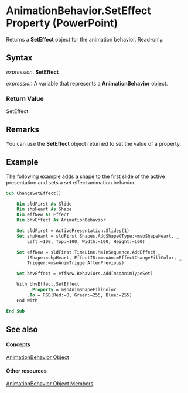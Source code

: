 
# AnimationBehavior.SetEffect Property (PowerPoint)

Returns a  **SetEffect** object for the animation behavior. Read-only.


## Syntax

 _expression_. **SetEffect**

 _expression_ A variable that represents a **AnimationBehavior** object.


### Return Value

SetEffect


## Remarks

You can use the  **SetEffect** object returned to set the value of a property.


## Example

The following example adds a shape to the first slide of the active presentation and sets a set effect animation behavior.


```vb
Sub ChangeSetEffect()

    Dim sldFirst As Slide
    Dim shpHeart As Shape
    Dim effNew As Effect
    Dim bhvEffect As AnimationBehavior

    Set sldFirst = ActivePresentation.Slides(1)
    Set shpHeart = sldFirst.Shapes.AddShape(Type:=msoShapeHeart, _
        Left:=100, Top:=100, Width:=100, Height:=100)

    Set effNew = sldFirst.TimeLine.MainSequence.AddEffect _
        (Shape:=shpHeart, EffectID:=msoAnimEffectChangeFillColor, _
        Trigger:=msoAnimTriggerAfterPrevious)

    Set bhvEffect = effNew.Behaviors.Add(msoAnimTypeSet)

    With bhvEffect.SetEffect
         .Property = msoAnimShapeFillColor
        .To = RGB(Red:=0, Green:=255, Blue:=255)
    End With

End Sub
```


## See also


#### Concepts


[AnimationBehavior Object](70eeb4aa-b9ba-ff7d-93ee-425cf191a6cb.md)
#### Other resources


[AnimationBehavior Object Members](bf4580a3-3ad4-6158-8c72-2dcf9ded4202.md)
